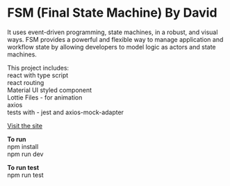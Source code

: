 # FSM (Final State Machine) By David

It uses event-driven programming, state machines, in a robust, and visual ways. FSM provides a powerful and flexible way to manage application and workflow state by allowing developers to model logic as actors and state machines.

This project includes:  
react with type script  
react routing  
Material UI
styled component  
Lottie Files - for animation  
axios  
tests with - jest and axios-mock-adapter

[Visit the site](https://fsm1.vercel.app/)

**To run**  
npm install  
npm run dev

**To run test**  
npm run test

